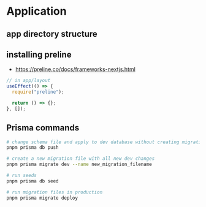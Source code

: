 # Application

## app directory structure

## installing preline

- https://preline.co/docs/frameworks-nextjs.html

```ts
// in app/layout
useEffect(() => {
  require("preline");

  return () => {};
}, []);
```

## Prisma commands

```bash
# change schema file and apply to dev database without creating migration files
pnpm prisma db push

# create a new migration file with all new dev changes
pnpm prisma migrate dev --name new_migration_filename

# run seeds
pnpm prisma db seed

# run migration files in production
pnpm prisma migrate deploy
```
